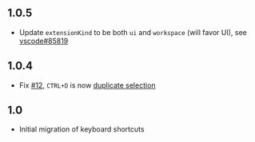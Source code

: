 ## 1.0.5
- Update `extensionKind` to be both `ui` and `workspace` (will favor UI), see [vscode#85819](https://github.com/microsoft/vscode/issues/85819)

## 1.0.4
- Fix [#12](https://github.com/Microsoft/vscode-notepadplusplus-keybindings/issues/12), `CTRL+D` is now [duplicate selection](https://code.visualstudio.com/updates/v1_40#_duplicate-selection)

## 1.0
- Initial migration of keyboard shortcuts

